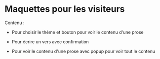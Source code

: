 # Maquettes pour les visiteurs



Contenu :

- Pour choisir le thème et bouton pour voir le contenu d'une prose

- Pour écrire un vers avec confirmation

- Pour voir le contenu d'une prose avec popup pour voir tout le contenu
